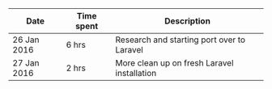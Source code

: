 | Date        | Time spent | Description |
|-------------|------------|-------------|
| 26 Jan 2016 | 6 hrs      | Research and starting port over to Laravel |
| 27 Jan 2016 | 2 hrs      | More clean up on fresh Laravel installation |